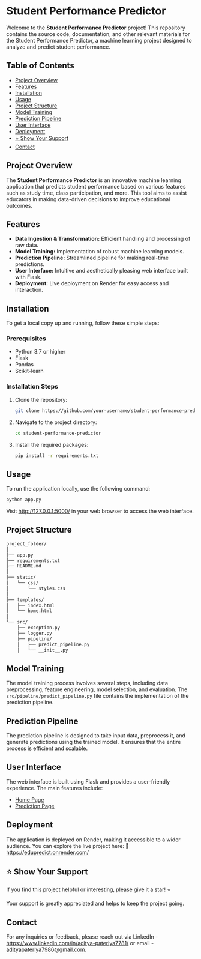 # Student Performance Predictor

Welcome to the **Student Performance Predictor** project! This repository contains the source code, documentation, and other relevant materials for the Student Performance Predictor, a machine learning project designed to analyze and predict student performance.

## Table of Contents
* [Project Overview](#project-overview)
* [Features](#features)
* [Installation](#installation)
* [Usage](#usage)
* [Project Structure](#project-structure)
* [Model Training](#model-training)
* [Prediction Pipeline](#prediction-pipeline)
* [User Interface](#user-interface)
* [Deployment](#deployment)
* [⭐️ Show Your Support](#⭐️ShowYourSupport)
* [Contact](#contact)

## Project Overview
The **Student Performance Predictor** is an innovative machine learning application that predicts student performance based on various features such as study time, class participation, and more. This tool aims to assist educators in making data-driven decisions to improve educational outcomes.

## Features
* **Data Ingestion & Transformation:** Efficient handling and processing of raw data.
* **Model Training:** Implementation of robust machine learning models.
* **Prediction Pipeline:** Streamlined pipeline for making real-time predictions.
* **User Interface:** Intuitive and aesthetically pleasing web interface built with Flask.
* **Deployment:** Live deployment on Render for easy access and interaction.

## Installation
To get a local copy up and running, follow these simple steps:

### Prerequisites
* Python 3.7 or higher
* Flask
* Pandas
* Scikit-learn

### Installation Steps
1. Clone the repository:
    ```bash
    git clone https://github.com/your-username/student-performance-predictor.git
    ```
2. Navigate to the project directory:
    ```bash
    cd student-performance-predictor
    ```
3. Install the required packages:
    ```bash
    pip install -r requirements.txt
    ```

## Usage
To run the application locally, use the following command:
```bash
python app.py
````

Visit http://127.0.0.1:5000/ in your web browser to access the web interface.

## Project Structure
````bash
project_folder/
│
├── app.py
├── requirements.txt
├── README.md
│
├── static/
│   └── css/
│       └── styles.css
│
├── templates/
│   ├── index.html
│   └── home.html
│
└── src/
    ├── exception.py
    ├── logger.py
    ├── pipeline/
    │   ├── predict_pipeline.py
    │   └── __init__.py

````

## Model Training
The model training process involves several steps, including data preprocessing, feature engineering, model selection, and evaluation. The `src/pipeline/predict_pipeline.py` file contains the implementation of the prediction pipeline.

## Prediction Pipeline
The prediction pipeline is designed to take input data, preprocess it, and generate predictions using the trained model. It ensures that the entire process is efficient and scalable.

## User Interface
The web interface is built using Flask and provides a user-friendly experience. The main features include:
* [Home Page](#homepage)
* [Prediction Page](#predictionpage)

## Deployment
The application is deployed on Render, making it accessible to a wider audience. You can explore the live project here: 🌟 https://edupredict.onrender.com/

## ⭐️ Show Your Support

If you find this project helpful or interesting, please give it a star! ⭐️

Your support is greatly appreciated and helps to keep the project going.

## Contact
For any inquiries or feedback, please reach out via LinkedIn - https://www.linkedin.com/in/aditya-pateriya7781/ or email - adityapateriya7986@gmail.com.
